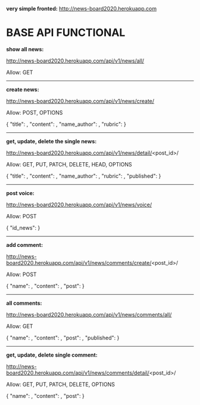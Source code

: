 **very simple fronted:**  http://news-board2020.herokuapp.com


# BASE API FUNCTIONAL



**show all news:** 

http://news-board2020.herokuapp.com/api/v1/news/all/

Allow: GET

-------------

**create news:**
 
 http://news-board2020.herokuapp.com/api/v1/news/create/


Allow: POST, OPTIONS

{
    "title": <value>,
    "content": <value>,
    "name_author": <value>,
    "rubric": <value>
}


-------------

**get, update, delete the single news:** 

http://news-board2020.herokuapp.com/api/v1/news/detail/<post_id>/

Allow: GET, PUT, PATCH, DELETE, HEAD, OPTIONS

{
        "title": <value>,
        "content": <value>,
        "name_author": <value>,
        "rubric": <value>,
        "published": <value>
}

-------------

**post voice:** 

http://news-board2020.herokuapp.com/api/v1/news/voice/

Allow: POST

{
        "id_news": <value>
}

-------------

**add comment:** 

http://news-board2020.herokuapp.com/api/v1/news/comments/create/<post_id>/

Allow: POST

{
    "name": <value>,
    "content": <value>,
    "post": <value>
}

-------------

**all comments:** 

http://news-board2020.herokuapp.com/api/v1/news/comments/all/

Allow: GET

{
    "name": <value>,
    "content": <value>,
    "post": <value>,
    "published": <value>
}

-------------

**get, update, delete single comment:** 

http://news-board2020.herokuapp.com/api/v1/news/comments/detail/<post_id>/

Allow: GET, PUT, PATCH, DELETE, OPTIONS

{
    "name": <value>,
    "content": <value>,
    "post": <value>
}
